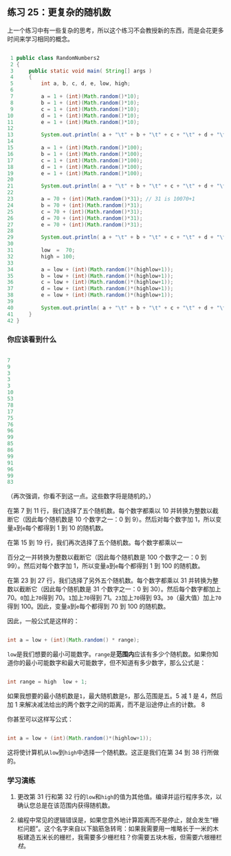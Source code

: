 ## 练习 25：更复杂的随机数

上一个练习中有一些复杂的思考，所以这个练习不会教授新的东西，而是会花更多时间来学习相同的概念。


```java

 1 public class RandomNumbers2
 2 {
 3     public static void main( String[] args )
 4     {
 5         int a, b, c, d, e, low, high;
 6 
 7         a = 1 + (int)(Math.random()*10);
 8         b = 1 + (int)(Math.random()*10);
 9         c = 1 + (int)(Math.random()*10);
10         d = 1 + (int)(Math.random()*10);
11         e = 1 + (int)(Math.random()*10);
12 
13         System.out.println( a + "\t" + b + "\t" + c + "\t" + d + "\t" + e );
14 
15         a = 1 + (int)(Math.random()*100);
16         b = 1 + (int)(Math.random()*100);
17         c = 1 + (int)(Math.random()*100);
18         d = 1 + (int)(Math.random()*100);
19         e = 1 + (int)(Math.random()*100);
20 
21         System.out.println( a + "\t" + b + "\t" + c + "\t" + d + "\t" + e );
22 
23         a = 70 + (int)(Math.random()*31); // 31 is 100­70+1
24         b = 70 + (int)(Math.random()*31);
25         c = 70 + (int)(Math.random()*31);
26         d = 70 + (int)(Math.random()*31);
27         e = 70 + (int)(Math.random()*31);
28 
29         System.out.println( a + "\t" + b + "\t" + c + "\t" + d + "\t" + e );
30 
31         low  =  70;
32         high = 100;
33 
34         a = low + (int)(Math.random()*(high­low+1));
35         b = low + (int)(Math.random()*(high­low+1));
36         c = low + (int)(Math.random()*(high­low+1));
37         d = low + (int)(Math.random()*(high­low+1));
38         e = low + (int)(Math.random()*(high­low+1));
39 
40         System.out.println( a + "\t" + b + "\t" + c + "\t" + d + "\t" + e );
41     }
42 }
```

### 你应该看到什么

```java

7
9
3
3
3
10
53
78
17
75
76
96
99
85
86
99
91
96
99
83
```

（再次强调，你看不到这一点。这些数字将是随机的。）

在第 7 到 11 行，我们选择了五个随机数。每个数字都乘以 10 并转换为整数以截断它（因此每个随机数是 10 个数字之一：0 到 9）。然后对每个数字加 1，所以变量`a`到`e`每个都得到 1 到 10 的随机数。

在第 15 到 19 行，我们再次选择了五个随机数。每个数字都乘以一

百分之一并转换为整数以截断它（因此每个随机数是 100 个数字之一：0 到 99）。然后对每个数字加 1，所以变量`a`到`e`每个都得到 1 到 100 的随机数。

在第 23 到 27 行，我们选择了另外五个随机数。每个数字都乘以 31 并转换为整数以截断它（因此每个随机数是 31 个数字之一：0 到 30）。然后每个数字都加上 70。`0`加上`70`得到 70。`1`加上`70`得到 71。`23`加上`70`得到 93。`30`（最大值）加上`70`得到 100。因此，变量`a`到`e`每个都得到 70 到 100 的随机数。

因此，一般公式是这样的：

```java

int a = low + (int)(Math.random() * range);
```

`low`是我们想要的最小可能数字。`range`是**范围内**应该有多少个随机数。如果你知道你的最小可能数字和最大可能数字，但不知道有多少数字，那么公式是：

```java

int range = high ­ low + 1;
```

如果我想要的最小随机数是`1`，最大随机数是`5`，那么范围是五。5 减 1 是 4，然后加 1 来解决减法给出的两个数字之间的距离，而不是沿途停止点的计数。 8

你甚至可以这样写公式：

```java

int a = low + (int)(Math.random()*(high­low+1));
```

这将使计算机从`low`到`high`中选择一个随机数。这正是我们在第 34 到 38 行所做的。

### 学习演练

1.  更改第 31 行和第 32 行的`low`和`high`的值为其他值。编译并运行程序多次，以确认您总是在该范围内获得随机数。

1.  编程中常见的逻辑错误是，如果您意外地计算距离而不是停止，就会发生“栅栏问题”。这个名字来自以下脑筋急转弯：如果我需要用一堆略长于一米的木板建造五米长的栅栏，我需要多少栅栏柱？你需要五块木板，但需要六根栅栏*柱*。

